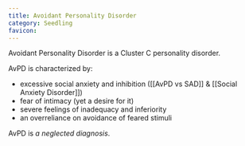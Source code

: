 ```yaml
---
title: Avoidant Personality Disorder
category: Seedling
favicon: 
---
```


Avoidant Personality Disorder is a Cluster C personality disorder.

AvPD is characterized by:
- excessive social anxiety and inhibition ([[AvPD vs SAD]] & [[Social Anxiety Disorder]])
- fear of intimacy (yet a desire for it)
- severe feelings of inadequacy and inferiority
- an overreliance on avoidance of feared stimuli

AvPD is *a neglected diagnosis*.

